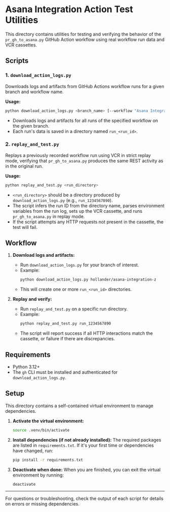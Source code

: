 # Asana Integration Action Test Utilities

This directory contains utilities for testing and verifying the behavior of the `pr_gh_to_asana.py` GitHub Action
workflow using real workflow run data and VCR cassettes.

## Scripts

### 1. `download_action_logs.py`

Downloads logs and artifacts from GitHub Actions workflow runs for a given branch and workflow name.

**Usage:**

```sh
python download_action_logs.py <branch_name> [--workflow "Asana Integration"]
```

- Downloads logs and artifacts for all runs of the specified workflow on the given branch.
- Each run's data is saved in a directory named `run_<run_id>`.

### 2. `replay_and_test.py`

Replays a previously recorded workflow run using VCR in strict replay mode, verifying that `pr_gh_to_asana.py` produces
the same REST activity as in the original run.

**Usage:**

```sh
python replay_and_test.py <run_directory>
```

- `<run_directory>` should be a directory produced by `download_action_logs.py` (e.g., `run_1234567890`).
- The script infers the run ID from the directory name, parses environment variables from the run log, sets up the VCR
  cassette, and runs `pr_gh_to_asana.py` in replay mode.
- If the script attempts any HTTP requests not present in the cassette, the test will fail.

## Workflow

1. **Download logs and artifacts:**
   - Run `download_action_logs.py` for your branch of interest.
   - Example:
     ```sh
     python download_action_logs.py hollander/asana-integration-z
     ```
   - This will create one or more `run_<run_id>` directories.

2. **Replay and verify:**
   - Run `replay_and_test.py` on a specific run directory.
   - Example:
     ```sh
     python replay_and_test.py run_1234567890
     ```
   - The script will report success if all HTTP interactions match the cassette, or failure if there are discrepancies.

## Requirements

- Python 3.12+
- The `gh` CLI must be installed and authenticated for `download_action_logs.py`.

## Setup

This directory contains a self-contained virtual environment to manage dependencies.

1. **Activate the virtual environment:**
   ```sh
   source .venv/bin/activate
   ```
2. **Install dependencies (if not already installed):** The required packages are listed in `requirements.txt`. If it's
   your first time or dependencies have changed, run:
   ```sh
   pip install -r requirements.txt
   ```
3. **Deactivate when done:** When you are finished, you can exit the virtual environment by running:
   ```sh
   deactivate
   ```

---

For questions or troubleshooting, check the output of each script for details on errors or missing dependencies.
